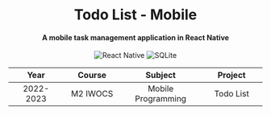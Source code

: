 <p align="center">
    <h1 align="center">Todo List - Mobile </h1>
    <h4 align="center">A mobile task management application in React Native</h4>
</p>

<p align="center">
    <img alt="React Native" src="https://img.shields.io/badge/-React_Native-212121?style=flat&logo=react&logoColor=white" />
    <img alt="SQLite" src="https://img.shields.io/badge/-SQLite-3998D3?style=flat&logo=sqlite&logoColor=white" />
</p>

<table>
    <thead>
        <tr>
            <th width="250px">Year</th>
            <th width="250px">Course</th>
            <th width="300px">Subject</th>
            <th width="300px">Project</th>
        </tr>
    </thead>
    <tbody>
        <tr>
          <td align="center">2022-2023</td>
          <td align="center">M2 IWOCS</td>
          <td align="center">Mobile Programming</td>
          <td align="center">Todo List</td>
        </tr>
    </tbody>
</table>
